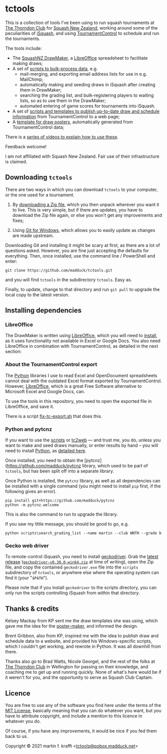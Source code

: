 # tctools

This is a collection of tools I've been using to run squash tournaments at [The
Thorndon Club](https://thorndonclub.co.nz) for [Squash New
Zealand](https://www.squashnz.co.nz), working around some of the peculiarities
of [iSquash](https://www.squash.org.nz/sit/grading#/summary), and using
[TournamentControl](https://tournamentcontrol.dtkapiti.co.nz/) to schedule and
run the tournaments.

The tools include:

* The [SquashNZ DrawMaker](https://github.com/madduck/tctools/tree/main/draw_maker), a [LibreOffice](https://libreoffice.org) spreadsheet to facilitate making draws;
* A set of [scripts to bulk-process data](https://github.com/madduck/tctools/tree/main/scripts), e.g.
  * mail-merging, and exporting email address lists for use in e.g. MailChimp;
  * automatically making and seeding draws in iSquash after creating them in DrawMaker;
  * searching the grading list, and bulk-registering players to waiting lists, so as to use them in the DrawMaker;
  * automated entering of game scores for tournaments into iSquash.
* A set of [scripts and templates to publish up-to-date draw and schedule information](https://github.com/madduck/tctools/tree/main/tc2web) from TournamentControl to a web page;
* A [template for draw posters](https://github.com/madduck/tctools/tree/main/poster_maker), automatically generated from TournamentControl data;

There is a [series of videos to explain how to use
these](https://vimeo.com/user152357033).

Feedback welcome!

I am not affiliated with Squash New Zealand. Fair use of their infrastructure is claimed.

## Downloading `tctools`

There are two ways in which you can download `tctools` to your computer, or the one used for a tournament.

1. By [downloading a Zip file](https://github.com/madduck/tctools/archive/refs/heads/main.zip), which you then unpack wherever you want it to live. This is very simple, but if there are updates, you have to download the Zip file again, or else you won't get any improvements and fixes;

2. Using [Git for Windows](https://git-scm.com/download/win), which allows you to easily update as changes are made upstream.

Downloading Git and installing it might be scary at first, as there are a lot of questions asked. However, you are fine just accepting the defaults for everything. Then, once installed, use the command line / PowerShell and enter:

```
git clone https://github.com/madduck/tctools.git
```

and you will find `tctools` in the subdirectory `tctools`. Easy as.

Finally, to update, change to that directory and run `git pull` to upgrade the local copy to the latest version.

## Installing dependencies

### LibreOffice

The DrawMaker is written using [LibreOffice](https://libreoffice.org), which
you will need to
[install](https://www.libreoffice.org/get-help/install-howto/), as it uses
functionality not available in Excel or Google Docs. You also need LibreOffice
in combination with TournamentControl, as detailed in the next section:

### About the TournamentControl export

The [Python](https://python.org) libraries I use to read Excel and
OpenDocument spreadsheets cannot deal with the outdated Excel format exported
by TournamentControl. However, [LibreOffice](https://libreoffice.org), which
is a great Free Software alternative to Microsoft Excel and Google Docs, can.

To use the tools in this repository, you need to open the exported file in
LibreOffice, and save it.

There is a script
[fix-tc-export.sh](https://github.com/madduck/tctools/blob/main/fix-tc-export.sh)
that does this.

### Python and pytcnz

If you want to use the [scripts](https://github.com/madduck/tctools/tree/main/scripts) or [tc2web](https://github.com/madduck/tctools/tree/main/tc2web) — and trust me, you do, unless you want to make and seed draws manually, or enter results by hand – you will need to install [Python](https://python.org), as [detailed here](https://www.python.org/downloads/).

Once installed, you need to obtain the [pytcnz](https://github.com/madduck/pytcnz library, which used to be part of `tctools`, but has been split off into a separate library.

Once Python is installed, the `pytcnz` library, as well as all dependencies can be installed with a single command (you might need to install `pip` first, if the following gives an error).

```
pip install git+https://github.com/madduck/pytcnz
python -m pytcnz.welcome
```

This is also the command to run to upgrade the library.

If you saw my little message, you should be good to go, e.g.

```
python scripts\search_grading_list --name martin --club WNTH --grade b
```

### Gecko web driver

To remote-control iSquash, you need to install [geckodriver](https://github.com/mozilla/geckodriver). Grab the [latest release](https://github.com/mozilla/geckodriver/releases/latest) ([`geckodriver-v0.30.0-win64.zip`](https://github.com/mozilla/geckodriver/releases/download/v0.30.0/geckodriver-v0.30.0-win64.zip) at time of writing), open the Zip file, and copy the contained `geckodriver.exe` file into the `scripts` subdirectory of `tctools`, or anywhere else where the operating system can find it (your "`$PATH`").

Please note that if you install `geckodriver` to the scripts directory, you can only run the scripts controlling iSquash from within that directory.

## Thanks & credits

Kelsey Mackay from KP sent me the draw templates she was using, which gave me
the idea for the [poster-maker](https://github.com/madduck/tctools/tree/main/poster_maker), and informed the design.

Brent Gribbon, also from KP, inspired me with the idea to publish draw and schedule data to a website, and provided his Windows-specific scripts, which I couldn't get working, and rewrote in Python. It was all downhill from there.

Thanks also go to Brad Watts, Nicole Georgel, and the rest of the folks at [The Thorndon Club](https://thorndonclub.co.nz) in Wellington for passing on their knowledge, and coaching me to get up and running quickly. None of what's here would be if it weren't for you, and the opportunity to serve as Squash Club Captain.

## Licence

You are free to use any of the software you find here under the terms of the
[MIT License](https://mit-license.org/), basically meaning that you can do
whatever you want, but you have to attribute copyright, and include a mention
to this licence in whatever you do.

Of course, if you have any improvements, it would be nice if you fed them back
to us.

Copyright © 2021 martin f. krafft <<tctools@pobox.madduck.net>>
